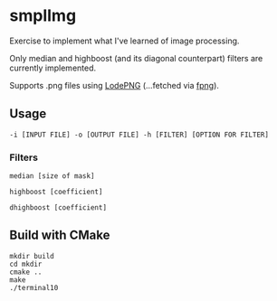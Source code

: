 # smplImg

Exercise to implement what I've learned of image processing.

Only median and highboost (and its diagonal counterpart) filters are currently implemented.

Supports .png files using [LodePNG](https://github.com/lvandeve/lodepng) (...fetched via [fpng](https://github.com/richgel999/fpng/)).

## Usage

```
-i [INPUT FILE] -o [OUTPUT FILE] -h [FILTER] [OPTION FOR FILTER]
```
### Filters

```
median [size of mask]

highboost [coefficient]

dhighboost [coefficient]
```
## Build with CMake
```
mkdir build
cd mkdir
cmake ..
make
./terminal10
```
